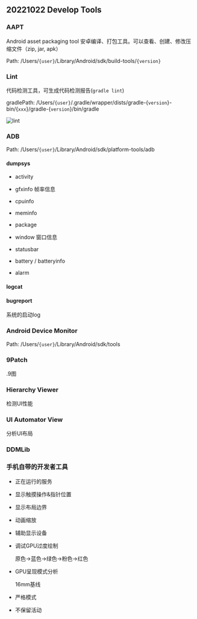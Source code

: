 ## 20221022 Develop Tools

### AAPT

Android asset packaging tool 安卓编译、打包工具。可以查看、创建、修改压缩文件（zip, jar, apk）

Path: /Users/`{user}`/Library/Android/sdk/build-tools/`{version}`

### Lint

代码检测工具，可生成代码检测报告(`gradle lint`)

gradlePath: /Users/`{user}`/.gradle/wrapper/dists/gradle-{`version`}-bin/{`xxx`}/gradle-{`version`}/bin/gradle

![lint](https://cdn.jsdelivr.net/gh/lugf027/pictures/imgs/image-20221022134848625.png)



### ADB

Path: /Users/`{user}`/Library/Android/sdk/platform-tools/adb

#### dumpsys

* activity
* gfxinfo 帧率信息
* cpuinfo
* meminfo
* package
* window 窗口信息
* statusbar
* battery / batteryinfo

* alarm

#### logcat

#### bugreport

系统的启动log



### Android Device Monitor

Path: /Users/`{user}`/Library/Android/sdk/tools



### 9Patch

.9图



### Hierarchy Viewer

检测UI性能



### UI Automator View

分析UI布局



### DDMLib



### 手机自带的开发者工具

- 正在运行的服务

- 显示触摸操作&指针位置

- 显示布局边界

- 动画缩放

- 辅助显示设备

- 调试GPU过度绘制

  原色->蓝色->绿色->粉色->红色

- GPU呈现模式分析

  16mm基线

- 严格模式

- 不保留活动